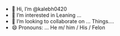 - 👋 Hi, I’m @kalebh0420
- 👀 I’m interested in Leaning ...
- 💞️ I’m looking to collaborate on ... Things....
- 😄 Pronouns: ... He m/ him / His / Felon
<!---
kalebh0420/kalebh0420 is a ✨ special ✨ repository because its `README.md` (this file) appears on your GitHub profile.
You can click the Preview link to take a look at your changes.
--->
